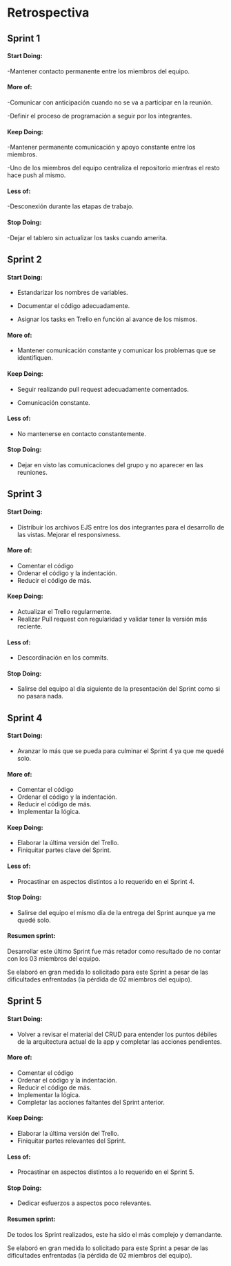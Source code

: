 # Retrospectiva

## Sprint 1

#### Start Doing:

-Mantener contacto permanente entre los miembros del equipo.

#### More of:

-Comunicar con anticipación cuando no se va a participar en la reunión.

-Definir el proceso de programación a seguir por los integrantes.

#### Keep Doing:

-Mantener permanente comunicación y apoyo constante entre los miembros.

-Uno de los miembros del equipo centraliza el repositorio mientras el resto hace push al mismo.

#### Less of:

-Desconexión durante las etapas de trabajo.

#### Stop Doing:

-Dejar el tablero sin actualizar los tasks cuando amerita.

## Sprint 2

#### Start Doing:

- Estandarizar los nombres de variables.

- Documentar el código adecuadamente.

- Asignar los tasks en Trello en función al avance de los mismos.

#### More of:

- Mantener comunicación constante y comunicar los problemas que se identifiquen.

#### Keep Doing:

- Seguir realizando pull request adecuadamente comentados.

- Comunicación constante.

#### Less of:

- No mantenerse en contacto constantemente.

#### Stop Doing:

- Dejar en visto las comunicaciones del grupo y no aparecer en las reuniones.

## Sprint 3

#### Start Doing:

- Distribuir los archivos EJS entre los dos integrantes para el desarrollo de las vistas. Mejorar el responsivness.

#### More of:

- Comentar el código
- Ordenar el código y la indentación.
- Reducir el código de más.

#### Keep Doing:

- Actualizar el Trello regularmente.
- Realizar Pull request con regularidad y validar tener la versión más reciente.

#### Less of:

- Descordinación en los commits.

#### Stop Doing:

- Salirse del equipo al día siguiente de la presentación del Sprint como si no pasara nada.

## Sprint 4

#### Start Doing:

- Avanzar lo más que se pueda para culminar el Sprint 4 ya que me quedé solo.

#### More of:

- Comentar el código
- Ordenar el código y la indentación.
- Reducir el código de más.
- Implementar la lógica.

#### Keep Doing:

- Elaborar la última versión del Trello.
- Finiquitar partes clave del Sprint.

#### Less of:

- Procastinar en aspectos distintos a lo requerido en el Sprint 4.

#### Stop Doing:

- Salirse del equipo el mismo día de la entrega del Sprint aunque ya me quedé solo.

#### Resumen sprint:

Desarrollar este último Sprint fue más retador como resultado de no contar con los 03 miembros del equipo.

Se elaboró en gran medida lo solicitado para este Sprint a pesar de las dificultades enfrentadas (la pérdida de 02 miembros del equipo).

## Sprint 5

#### Start Doing:

- Volver a revisar el material del CRUD para entender los puntos débiles de la arquitectura actual de la app y completar las acciones pendientes.

#### More of:

- Comentar el código
- Ordenar el código y la indentación.
- Reducir el código de más.
- Implementar la lógica.
- Completar las acciones faltantes del Sprint anterior.

#### Keep Doing:

- Elaborar la última versión del Trello.
- Finiquitar partes relevantes del Sprint.

#### Less of:

- Procastinar en aspectos distintos a lo requerido en el Sprint 5.

#### Stop Doing:

- Dedicar esfuerzos a aspectos poco relevantes.

#### Resumen sprint:

De todos los Sprint realizados, este ha sido el más complejo y demandante.

Se elaboró en gran medida lo solicitado para este Sprint a pesar de las dificultades enfrentadas (la pérdida de 02 miembros del equipo).
